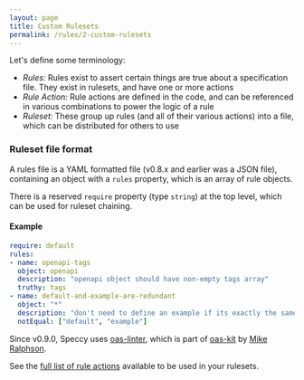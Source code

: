 ```yaml
---
layout: page
title: Custom Rulesets
permalink: /rules/2-custom-rulesets
---
```


Let's define some terminology:

- *Rules:* Rules exist to assert certain things are true about a specification file. They exist in rulesets, and have one or more actions
- *Rule Action:* Rule actions are defined in the code, and can be referenced in various combinations to power the logic of a rule
- *Ruleset:* These group up rules (and all of their various actions) into a file, which can be distributed for others to use

### Ruleset file format

A rules file is a YAML formatted file (v0.8.x and earlier was a JSON file), containing an object with a `rules` property, which is an array of rule objects.

There is a reserved `require` property (type `string`) at the top level, which can be used for ruleset chaining.

#### Example

```yaml
require: default
rules: 
- name: openapi-tags
  object: openapi
  description: "openapi object should have non-empty tags array"
  truthy: tags
- name: default-and-example-are-redundant
  object: "*"
  description: "don't need to define an example if its exactly the same as your default"
  notEqual: ["default", "example"]
```

Since v0.9.0, Speccy uses [oas-linter], which is part of [oas-kit] by [Mike Ralphson]. 

See the [full list of rule actions][linter-rules] available to be used in your rulesets. 

[linter-rules]: https://mermade.github.io/oas-kit/linter-rules.html
[oas-linter]: https://www.npmjs.com/package/oas-linter
[oas-kit]: https://github.com/Mermade/oas-kit/
[Mike Ralphson]: https://twitter.com/permittedsoc